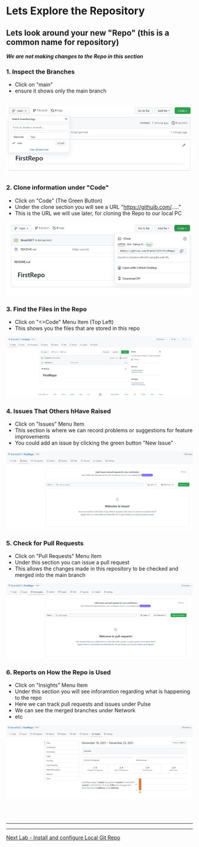 # Lets Explore the Repository

## Lets look around your new "Repo" (this is a common name for repository)

***We are not making changes to the Repo in this section***

### 1. Inspect the Branches
- Click on "main"
- ensure it shows only the main branch

![GitHub Signup page](Pics/git20.jpg)
---

### 2. Clone information under "Code"
- Click on "Code" (The Green Button)
- Under the clone section you will see a URL "https://githuib.com/....."
- This is the URL we will use later, for cloning the Repo to our local PC

![GitHub Signup page](Pics/git21.jpg)

### 3. Find the Files in the Repo
- Click on "<>Code" Menu Item (Top Left)
- This shows you the files that are stored in this repo

![GitHub Signup page](Pics/git22.jpg)

### 4. Issues That Others hHave Raised
- Click on "Issues" Menu Item
- This section is where we can record problems or suggestions for feature improvements
- You could add an issue by clicking the green button "New Issue" 

![GitHub Signup page](Pics/git23.jpg)

### 5. Check for Pull Requests
- Click on "Pull Requests" Menu Item
- Under this section you can issue a pull request
- This allows the changes made in this repository to be checked and merged into the main branch

![GitHub Signup page](Pics/git24.jpg)

### 6. Reports on How the Repo is Used
- Click on "Insights" Menu Item
- Under this section you will see inforamtion regarding what is happening to the repo 
- Here we can track pull requests and issues under Pulse
- We can see the merged branches under Network
- etc

![GitHub Signup page](Pics/git25.jpg)

<br>
<br>

---
---

[Next Lab - Install and configure Local Git Repo](InstallLocalGit.md#installing-and-configuring-git-on-your-local-computer)

